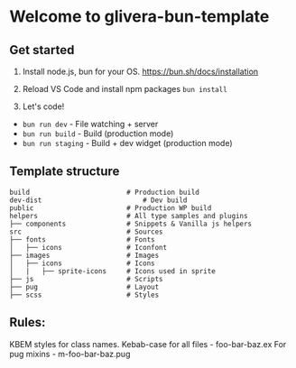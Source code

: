 # Welcome to glivera-bun-template

## Get started

1. Install node.js, bun for your OS. https://bun.sh/docs/installation

2. Reload VS Code and install npm packages
   `bun install`

3. Let's code!

- `bun run dev` - File watching + server
- `bun run build` - Build (production mode)
- `bun run staging` - Build + dev widget (production mode)

## Template structure

```
build                        # Production build
dev-dist                         # Dev build
public                       # Production WP build
helpers                      # All type samples and plugins
├── components               # Snippets & Vanilla js helpers
src                          # Sources
├── fonts                    # Fonts
│   ├── icons                # Iconfont
├── images                   # Images
│   ├── icons                # Icons
│   |   ├── sprite-icons     # Icons used in sprite
├── js                       # Scripts
├── pug                      # Layout
├── scss                     # Styles
```

## Rules:

KBEM styles for class names.
Kebab-case for all files - foo-bar-baz.ex
For pug mixins - m-foo-bar-baz.pug

#
